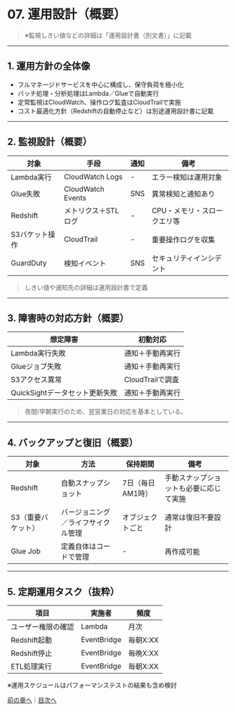 # 07. 運用設計（概要）

> ※監視しきい値などの詳細は「運用設計書（別文書）」に記載

---

## 1. 運用方針の全体像

- フルマネージドサービスを中心に構成し、保守負荷を極小化
- バッチ処理・分析処理はLambda／Glueで自動実行
- 定常監視はCloudWatch、操作ログ監査はCloudTrailで実施
- コスト最適化方針（Redshiftの自動停止など）は別途運用設計書に記載

---

## 2. 監視設計（概要）

| 対象          | 手段               | 通知 | 備考                       |
|---------------|--------------------|------|----------------------------|
| Lambda実行    | CloudWatch Logs    | -    | エラー検知は運用対象       |
| Glue失敗      | CloudWatch Events  | SNS  | 異常検知と通知あり         |
| Redshift      | メトリクス＋STLログ| -    | CPU・メモリ・スロークエリ等 |
| S3バケット操作 | CloudTrail         | -    | 重要操作ログを収集         |
| GuardDuty     | 検知イベント       | SNS  | セキュリティインシデント   |

> しきい値や通知先の詳細は運用設計書で定義

---

## 3. 障害時の対応方針（概要）

| 想定障害                     | 初動対応           |
|-----------------------------|------------------|
| Lambda実行失敗               | 通知＋手動再実行  |
| Glueジョブ失敗               | 通知＋手動再実行  |
| S3アクセス異常                | CloudTrailで調査 |
| QuickSightデータセット更新失敗 | 通知＋手動再実行 |

> 夜間/早朝実行のため、翌営業日の対応を基本としている。

---

## 4. バックアップと復旧（概要）

| 対象              | 方法                           | 保持期間       | 備考                              |
|-------------------|--------------------------------|----------------|-----------------------------------|
| Redshift          | 自動スナップショット           | 7日（毎日AM1時）| 手動スナップショットも必要に応じて実施 |
| S3（重要バケット）| バージョニング／ライフサイクル管理 | オブジェクトごと | 通常は復旧不要設計                 |
| Glue Job          | 定義自体はコードで管理         | -              | 再作成可能                         |

---

## 5. 定期運用タスク（抜粋）

| 項目                | 実施者         | 頻度     |
|---------------------|----------------|----------|
| ユーザー権限の確認    | Lambda   | 月次     |
| Redshift起動        | EventBridge    | 毎朝X:XX |
| Redshift停止        | EventBridge    | 毎晩X:XX |
| ETL処理実行          | EventBridge | 毎朝X:XX     |

※運用スケジュールはパフォーマンステストの結果も含め検討

[前の章へ](06_security.md)｜[目次へ](README.md)
